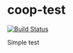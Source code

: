 # coop-test

[![Build Status](http://jenkins.satproject.tk/job/coop_test/badge/icon)](http://jenkins.satproject.tk/blue/organizations/jenkins/coop_test/activity)

Simple test
